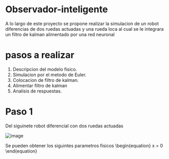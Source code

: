 # Observador-inteligente
A lo largo de este proyecto se propone realizar la simulacion de un robot diferencias de dos ruedas actuadas y una rueda loca al cual se le integrara un filtro de kalman alimentado por una red neuronal

# pasos a realizar
1.  Descripcion del modelo fisico.
2.  Simulacion por el metodo de Euler.
3.  Colocacion de filtro de kalman.
4.  Alimentar filtro de kalman
5.  Analisis de respuestas.

# Paso 1
Del siguinete robot diferencial con dos ruedas actuadas

![image](https://github.com/SebastianMartinez19/Observador-inteligente/assets/106949729/1973a41b-5772-41f2-bb63-1f107548f61c)

Se pueden obtener los siguintes parametros fisicos
\begin{equation}
x = 0
\end{equation}
